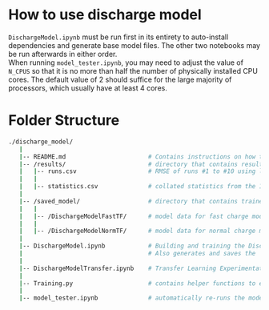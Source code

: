 # How to use discharge model
`DischargeModel.ipynb` must be run first in its entirety to auto-install dependencies and generate base model files. The other two notebooks may be run afterwards in either order.  
When running `model_tester.ipynb`, you may need to adjust the value of `N_CPUS` so that it is no more than half the number of physically installed CPU cores. The default value of 2 should suffice for the large majority of processors, which usually have at least 4 cores.  

<a name="folder"></a>

# Folder Structure

```bash
./discharge_model/
   |
   |-- README.md                       # Contains instructions on how to use the models and adjust settings in the code.
   |-- /results/                       # directory that contains results generated by the model_tester notebook
   |   |-- runs.csv                    # RMSE of runs #1 to #10 using layering and fine-tuning transfer learning techniques 
   |   |
   |   |-- statistics.csv              # collated statistics from the 10 runs e.g. standard deviation
   |
   |-- /saved_model/                   # directory that contains trained TensorFlow base models
   |   |
   |   |-- /DischargeModelFastTF/      # model data for fast charge model
   |   |
   |   |-- /DischargeModelNormTF/      # model data for normal charge model
   |
   |-- DischargeModel.ipynb            # Building and training the Discharge Model using scikit-learn library.
   |                                   # Also generates and saves the 'fast-charging' and 'normal-charging' base models.
   |
   |-- DischargeModelTransfer.ipynb    # Transfer Learning Experimentation of Discharge Model using TensorFlow
   |
   |-- Training.py                     # contains helper functions to enable multi-threaded parallel training of multiple models
   |
   |-- model_tester.ipynb              # automatically re-runs the model building and training process 10 times for transfer models to observe run-to-run variation
```
